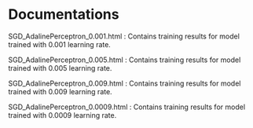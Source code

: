 
# Documentations 



SGD_AdalinePerceptron_0.001.html : Contains training results for model trained with 0.001 learning rate.

SGD_AdalinePerceptron_0.005.html : Contains training results for model trained with 0.005 learning rate.

SGD_AdalinePerceptron_0.009.html : Contains training results for model trained with 0.009 learning rate.

SGD_AdalinePerceptron_0.0009.html : Contains training results for model trained with 0.0009 learning rate.





